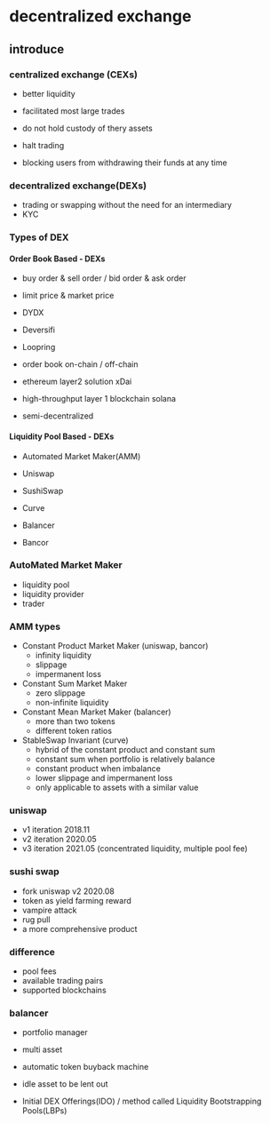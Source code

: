# decentralized exchange

## introduce

### centralized exchange (CEXs)
* better liquidity
* facilitated most large trades

* do not hold custody of thery assets
* halt trading
* blocking users from withdrawing their funds at any time

### decentralized exchange(DEXs)
* trading or swapping without the need for an intermediary
* KYC

### Types of DEX

#### Order Book Based - DEXs
* buy order & sell order / bid order & ask order
* limit price & market price

* DYDX
* Deversifi
* Loopring

* order book on-chain / off-chain

* ethereum layer2 solution xDai
* high-throughput layer 1 blockchain solana

* semi-decentralized

#### Liquidity Pool Based - DEXs
* Automated Market Maker(AMM)

* Uniswap
* SushiSwap
* Curve
* Balancer
* Bancor

### AutoMated Market Maker
* liquidity pool
* liquidity provider
* trader

### AMM types
* Constant Product Market Maker (uniswap, bancor)
    * infinity liquidity
    * slippage
    * impermanent loss
* Constant Sum Market Maker
    * zero slippage
    * non-infinite liquidity
* Constant Mean Market Maker (balancer)
    * more than two tokens
    * different token ratios
* StableSwap Invariant (curve)
    * hybrid of the constant product and constant sum
    * constant sum when portfolio is relatively balance
    * constant product when imbalance
    * lower slippage and impermanent loss
    * only applicable to assets with a similar value

### uniswap
* v1 iteration 2018.11
* v2 iteration 2020.05
* v3 iteration 2021.05 (concentrated liquidity, multiple pool fee)

### sushi swap
* fork uniswap v2 2020.08
* token as yield farming reward
* vampire attack
* rug pull
* a more comprehensive product

### difference
* pool fees
* available trading pairs
* supported blockchains

### balancer
* portfolio manager
* multi asset
* automatic token buyback machine
* idle asset to be lent out

* Initial DEX Offerings(IDO) / method called Liquidity Bootstrapping Pools(LBPs)































